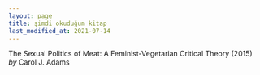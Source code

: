 ```yaml
---
layout: page
title: şimdi okuduğum kitap
last_modified_at: 2021-07-14
---
```


The Sexual Politics of Meat: A Feminist-Vegetarian Critical Theory (2015)  
<i>by</i> Carol J. Adams  
<br />
<!--<span style="color: white">-_-_-_-_- </span>-->

<!-- <span style="color: white">Lorem ipsum dolor sit amet, consectetur adipiscing elit. Sed sagittis cursus erat quis tempus. Fusce semper eu eros in tristique.</span> -->
